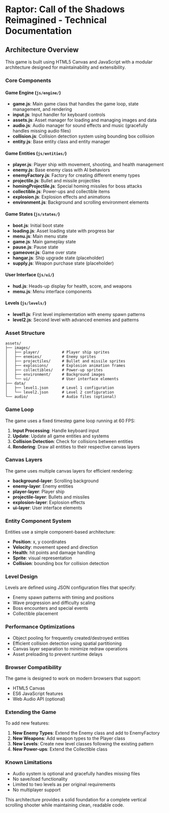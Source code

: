 # Raptor: Call of the Shadows Reimagined - Technical Documentation

## Architecture Overview

This game is built using HTML5 Canvas and JavaScript with a modular architecture designed for maintainability and extensibility.

### Core Components

#### Game Engine (`js/engine/`)

- **game.js**: Main game class that handles the game loop, state management, and rendering
- **input.js**: Input handler for keyboard controls
- **assets.js**: Asset manager for loading and managing images and data
- **audio.js**: Audio manager for sound effects and music (gracefully handles missing audio files)
- **collision.js**: Collision detection system using bounding box collision
- **entity.js**: Base entity class and entity manager

#### Game Entities (`js/entities/`)

- **player.js**: Player ship with movement, shooting, and health management
- **enemy.js**: Base enemy class with AI behaviors
- **enemyFactory.js**: Factory for creating different enemy types
- **projectile.js**: Bullet and missile projectiles
- **homingProjectile.js**: Special homing missiles for boss attacks
- **collectible.js**: Power-ups and collectible items
- **explosion.js**: Explosion effects and animations
- **environment.js**: Background and scrolling environment elements

#### Game States (`js/states/`)

- **boot.js**: Initial boot state
- **loading.js**: Asset loading state with progress bar
- **menu.js**: Main menu state
- **game.js**: Main gameplay state
- **pause.js**: Pause state
- **gameover.js**: Game over state
- **hangar.js**: Ship upgrade state (placeholder)
- **supply.js**: Weapon purchase state (placeholder)

#### User Interface (`js/ui/`)

- **hud.js**: Heads-up display for health, score, and weapons
- **menu.js**: Menu interface components

#### Levels (`js/levels/`)

- **level1.js**: First level implementation with enemy spawn patterns
- **level2.js**: Second level with advanced enemies and patterns

### Asset Structure

```
assets/
├── images/
│   ├── player/          # Player ship sprites
│   ├── enemies/         # Enemy sprites
│   ├── projectiles/     # Bullet and missile sprites
│   ├── explosions/      # Explosion animation frames
│   ├── collectibles/    # Power-up sprites
│   ├── environment/     # Background images
│   └── ui/              # User interface elements
├── data/
│   ├── level1.json      # Level 1 configuration
│   └── level2.json      # Level 2 configuration
└── audio/               # Audio files (optional)
```

### Game Loop

The game uses a fixed timestep game loop running at 60 FPS:

1. **Input Processing**: Handle keyboard input
2. **Update**: Update all game entities and systems
3. **Collision Detection**: Check for collisions between entities
4. **Rendering**: Draw all entities to their respective canvas layers

### Canvas Layers

The game uses multiple canvas layers for efficient rendering:

- **background-layer**: Scrolling background
- **enemy-layer**: Enemy entities
- **player-layer**: Player ship
- **projectile-layer**: Bullets and missiles
- **explosion-layer**: Explosion effects
- **ui-layer**: User interface elements

### Entity Component System

Entities use a simple component-based architecture:

- **Position**: x, y coordinates
- **Velocity**: movement speed and direction
- **Health**: hit points and damage handling
- **Sprite**: visual representation
- **Collision**: bounding box for collision detection

### Level Design

Levels are defined using JSON configuration files that specify:

- Enemy spawn patterns with timing and positions
- Wave progression and difficulty scaling
- Boss encounters and special events
- Collectible placement

### Performance Optimizations

- Object pooling for frequently created/destroyed entities
- Efficient collision detection using spatial partitioning
- Canvas layer separation to minimize redraw operations
- Asset preloading to prevent runtime delays

### Browser Compatibility

The game is designed to work on modern browsers that support:

- HTML5 Canvas
- ES6 JavaScript features
- Web Audio API (optional)

### Extending the Game

To add new features:

1. **New Enemy Types**: Extend the Enemy class and add to EnemyFactory
2. **New Weapons**: Add weapon types to the Player class
3. **New Levels**: Create new level classes following the existing pattern
4. **New Power-ups**: Extend the Collectible class

### Known Limitations

- Audio system is optional and gracefully handles missing files
- No save/load functionality
- Limited to two levels as per original requirements
- No multiplayer support

This architecture provides a solid foundation for a complete vertical scrolling shooter while maintaining clean, readable code.

